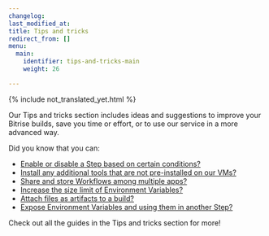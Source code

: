 ```yaml
---
changelog: 
last_modified_at: 
title: Tips and tricks
redirect_from: []
menu:
  main:
    identifier: tips-and-tricks-main
    weight: 26

---
```

{% include not_translated_yet.html %}

Our Tips and tricks section includes ideas and suggestions to improve your Bitrise builds, save you time or effort, or to use our service in a more advanced way.

Did you know that you can:

* [Enable or disable a Step based on certain conditions?](/jp/tips-and-tricks/disable-a-step-by-condition/)
* [Install any additional tools that are not pre-installed on our VMs?](/jp/tips-and-tricks/install-additional-tools/)
* [Share and store Workflows among multiple apps?](/jp/tips-and-tricks/sharing-and-storing-workflows-among-multiple-apps/)
* [Increase the size limit of Environment Variables?](/jp/tips-and-tricks/increasing-the-size-limit-of-env-vars/)
* [Attach files as artifacts to a build?](/jp/tips-and-tricks/attach-any-file-to-build/)
* [Expose Environment Variables and using them in another Step? ](/jp/tips-and-tricks/expose-environment-variable/)

Check out all the guides in the Tips and tricks section for more!